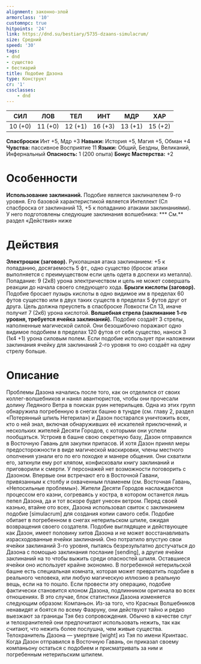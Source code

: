```yaml
---
alignment: законно-злой
armorclass: '10'
customnpc: true
hitpoints: '24'
link: https://dnd.su/bestiary/5735-dzaans-simulacrum/
size: Средний
speed: '30'
tags:
- dnd
- существо
- бестиарий
title: Подобие Дазона
type: Конструкт
cr: '1'
cssclasses:
    - dnd
---
```



| СИЛ | ЛОВ | ТЕЛ | ИНТ | МДР | ХАР |
|---|---|---|---|---|---|
| 10 (+0) | 11 (+0) | 12 (+1) | 16 (+3) | 13 (+1) | 15 (+2) |
**Спасброски** Инт +5, Мдр +3
**Навыки:** История +5, Магия +5, Обман +4
**Чувства:** пассивное Восприятие 11
**Языки:** Общий, Бездны, Великаний, Инфернальный
**Опасность:** 1 (200 опыта)
**Бонус Мастерства:** +2


# Особенности
**Использование заклинаний.** Подобие является заклинателем 9-го уровня. Его базовой характеристикой является Интеллект (Сл спасброска от заклинаний 13, +5 к попаданию атаками заклинаниями). У него подготовлены следующие заклинания волшебника:
*** См.** раздел «Действия» ниже


# Действия
**Электрошок (заговор).** Рукопашная атака заклинанием: +5 к попаданию, досягаемость 5 фт., одно существо (бросок атаки выполняется с преимуществом если цель одета в доспехи из металла). Попадание: 9 (2к8) урона электричеством и цель не может совершать реакции до начала своего следующего хода.
**Брызги кислоты (заговор).** Подобие бросает пузырь кислоты в одно видимое им в пределах 60 футов существо или в двух таких существ в пределах 5 футов друг от друга. Цель должна преуспеть в спасброске Ловкости Сл 13, иначе получит 7 (2к6) урона кислотой.
**Волшебная стрела (заклинание 1-го уровня, требуется ячейка заклинаний).** Подобие создаёт 3 стрелы, наполненные магической силой. Они безошибочно поражают одно видимое подобием в пределах 120 футов от себя существо, нанося 3 (1к4 +1) урона силовым полем. Если подобие использует при наложении заклинания ячейку для заклинаний 2-го уровня то оно создаёт на одну стрелу больше.


# Описание
Проблемы Дазона начались после того, как он отделился от своих коллег-волшебников и нанял авантюристов, чтобы они прочесали долину Ледяного Ветра в поисках руин нетерильцев. Одна из этих групп обнаружила погребенную в снегах башню в тундре (см. главу 2, раздел «Потерянный шпиль Нетерила») и Дазон постарался уничтожить всех, кто о ней знал, включая обнаруживших её искателей приключений, и нескольких жителей Десяти Городов, с которыми они успели пообщаться. Устроив в башне свою секретную базу, Дазон отправился в Восточную Гавань для закупки припасов. И хотя Дазон принял меры предосторожности в виде магической маскировки, члены местного ополчения узнали его по его походке и манере общения. Они схватили его, заткнули ему рот кляпом, конфисковали книгу заклинаний и приговорили к смерти. У персонажей нет возможности поговорить с Дазоном. Впервые они встречают его в Восточной Гавани, привязанным к столбу и охваченным пламенем (см. Восточная Гавань, «Непосильные проблемы»). Жители Десяти Городов наслаждаются процессом его казни, согреваясь у костра, в котором останется лишь пепел Дазона, да и тот вскоре будет унесен ветром.  Перед своей казнью, втайне ото всех, Дазона использовал свиток с заклинанием подобие [simulacrum] для создания копии самого себя. Подобие обитает в погребенном в снегах нетерильском шпиле, ожидая возвращения своего создателя. Подобие выглядящее и действующее как Дазон, имеет половину хитов Дазона и не может восстанавливать израсходованные ячейки заклинаний. Оно потратило впустую свои ячейки заклинаний 3-го уровня, пытаясь безрезультатно достучаться до Дазона с помощью заклинания послание [sending], а другие ячейки заклинаний на то чтобы выжить среди опасностей шпиля. Оставшиеся ячейки оно использует крайне экономно. В погребенной нетерильской башне есть специальная комната, которая может превратить подобие в реального человека, или любую магическую иллюзию в реальную вещь, если на то пошло. Если провести эту операцию, подобие фактически становится клоном Дазона, подлинником оригинала во всех отношениях. В это случае, блок статистики Дазона изменяется следующим образом: Компаньон. Из-за того, что Красных Волшебников ненавидят и боятся по всему Фаэруну, они действуют тайно и редко выезжают за границы Тэя без сопровождения. Обычно в качестве слуг и телохранителей они предпочитают использовать нежить, так как считают, что нежить более послушна, чем живые существа. Телохранитель Дазона — умертвие [wight] из Тэя по имени Кринтаас. Когда Дазон отправился в Восточную Гавань, он приказал своему компаньону остаться с подобием и присматривать за ним и погребенным нетерильским шпилем.